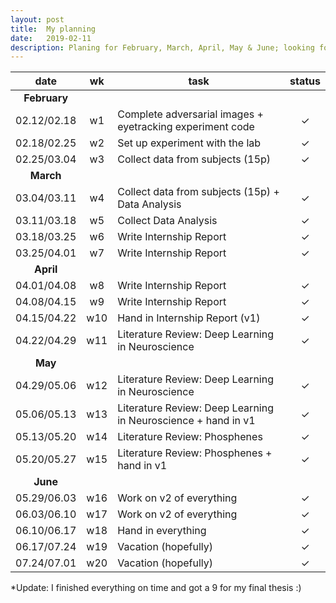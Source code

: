 ```yaml
---
layout: post
title:  My planning
date:   2019-02-11
description: Planing for February, March, April, May & June; looking forward to the PhD!
---
```


| date | wk | task | status|
|:-----------:|:----:|-----------------------------------------|:-----------:|
|<b>February</b>||||
| 02.12/02.18 | w1   |Complete adversarial images + eyetracking experiment code    |&#10003;|
| 02.18/02.25 | w2   |Set up experiment with the lab                               |&#10003;|
| 02.25/03.04 | w3   |Collect data from subjects (15p)                             |&#10003;|
|<b>March</b>|||
| 03.04/03.11 | w4   |Collect data from subjects (15p) + Data Analysis             |&#10003;|
| 03.11/03.18 | w5   |Collect Data Analysis                                        |&#10003;|
| 03.18/03.25 | w6   |Write Internship Report                                      |&#10003;|
| 03.25/04.01 | w7   |Write Internship Report                                      |&#10003;|
|<b>April</b>||||
| 04.01/04.08 | w8   |Write Internship Report                                      |&#10003;|
| 04.08/04.15 | w9   |Write Internship Report                                      |&#10003;|
| 04.15/04.22 | w10  |Hand in Internship Report (v1)                               |&#10003;|
| 04.22/04.29 | w11  |Literature Review: Deep Learning in Neuroscience             |&#10003;|
|<b>May</b>||||
| 04.29/05.06 | w12  |Literature Review: Deep Learning in Neuroscience             |&#10003;|
| 05.06/05.13 | w13  |Literature Review: Deep Learning in Neuroscience + hand in v1|&#10003;|
| 05.13/05.20 | w14  |Literature Review: Phosphenes                                |&#10003;|
| 05.20/05.27 | w15  |Literature Review: Phosphenes + hand in v1                   |&#10003;|
|<b>June</b>||||
| 05.29/06.03 | w16  | Work on v2 of everything                                    |&#10003;|
| 06.03/06.10 | w17  | Work on v2 of everything                                    |&#10003;|
| 06.10/06.17 | w18  | Hand in everything                                          |&#10003;|
| 06.17/07.24 | w19| Vacation (hopefully)                                          |&#10003;|
| 07.24/07.01 | w20| Vacation (hopefully)                                          |&#10003;|

*Update: I finished everything on time and got a 9 for my final thesis :) 
